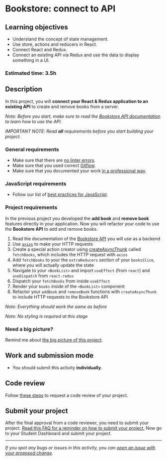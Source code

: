 # Bookstore: connect to API

## Learning objectives

- Understand the concept of state management.
- Use store, actions and reducers in React.
- Connect React and Redux.
- Connect an existing API via Redux and use the data to display something in a UI.

### Estimated time: 3.5h

## Description

In this project, you will **connect your React & Redux application to an existing API** to create and remove books from a server.

_Note: Before you start, make sure to read the [Bookstore API documentation](https://www.notion.so/Bookstore-API-51ea269061f849118c65c0a53e88a739) to learn how to use the API._

_IMPORTANT NOTE: Read **all** requirements before you start building your project._

### General requirements

- Make sure that there are [no linter errors](https://github.com/microverseinc/linters-config).
- Make sure that you used correct [Gitflow](https://github.com/microverseinc/curriculum-transversal-skills/blob/main/git-github/articles/gitflow.md).
- Make sure that you documented your work [in a professional way](https://github.com/microverseinc/curriculum-transversal-skills/blob/main/documentation/articles/professional_repo_rules.md).

### JavaScript requirements

- Follow our list of [best practices for JavaScript](https://github.com/microverseinc/curriculum-html-css/blob/main/articles/javascript_best_practices.md).

### Project requirements

In the previous project you developed the **add book** and **remove book** features directly in your application. Now you will refactor your code to use the **Bookstore API** to add and remove books.

1. Read the documentation of the [Bookstore API](https://www.notion.so/Bookstore-API-51ea269061f849118c65c0a53e88a739) you will use as a backend
2. Use [`axios`](https://axios-http.com/docs/intro) to make your HTTP requests
3. Create a special action creator using [createAsyncThunk](https://redux-toolkit.js.org/api/createAsyncThunk) called `fetchBooks`, which includes the HTTP request with `axios`
4. Add `fetchBooks` to your the `extraReducers` section of your `booksSlice`, where you will actually update the state
5. Navigate to your `<BookList>` and import `useEffect` (from `react`) and `useDispatch` from `react-redux`
6. Dispatch your `fetchBooks` from inside `useEffect`
7. Render your `books` inside of the `<BookList>` component
8. Refactor your `addBook` and `removeBook` functions with `createAsyncThunk` to include HTTP requests to the Bookstore API

_Note: Everything should work the same as before_

_Note: No styling is required at this stage_

### Need a big picture?

Remind me about [the big picture of this project](./sneak_peek_v2_0.md).

## Work and submission mode

- You should submit this activity **individually**.

## Code review

Follow [these steps](https://github.com/microverseinc/curriculum-transversal-skills/blob/main/code-review/articles/how_to_ask_for_a_code_review.md) to request a code review of your project.

## Submit your project

After the final approval from a code reviewer, you need to submit your project.
[Read this FAQ for a reminder on how to submit your project.](https://microverse.zendesk.com/hc/en-us/articles/360061344234)
Now go to your Student Dashboard and submit your project.
<Add any additional instructions you may need or leave blank>

---

_If you spot any bugs or issues in this activity, you can [open an issue with your proposed change](https://github.com/microverseinc/curriculum-transversal-skills/blob/main/git-github/articles/open_issue.md)._
